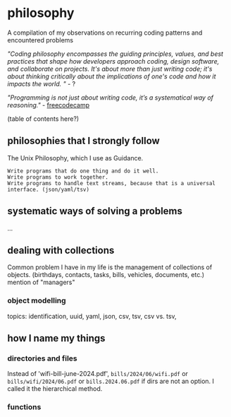 # philosophy
A compilation of my observations on recurring coding patterns and encountered problems

_"Coding philosophy encompasses the guiding principles, values, and best practices that shape how developers approach coding, design software, and collaborate on projects. It's about more than just writing code; it's about thinking critically about the implications of one's code and how it impacts the world. 
"_ - ?

_"Programming is not just about writing code, it’s a systematical way of reasoning."_ - [freecodecamp](https://www.freecodecamp.org/news/the-philosophy-of-programming-e901bd37363a/)

(table of contents here?)

## philosophies that I strongly follow

The Unix Philosophy, which I use as Guidance.

    Write programs that do one thing and do it well.
    Write programs to work together.
    Write programs to handle text streams, because that is a universal interface. (json/yaml/tsv)

## systematic ways of solving a problems

...

## dealing with collections

Common problem I have in my life is the management of collections of objects. (birthdays, contacts, tasks, bills, vehicles, documents, etc.) mention of "managers"

### object modelling

topics: identification, uuid, yaml, json, csv, tsv, csv vs. tsv, 

## how I name my things

### directories and files

Instead of 'wifi-bill-june-2024.pdf', `bills/2024/06/wifi.pdf` or `bills/wifi/2024/06.pdf` or `bills.2024.06.pdf` if dirs are not an option. I called it the hierarchical method.

### functions
